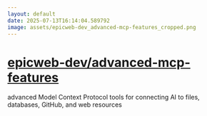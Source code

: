 ```yaml
---
layout: default
date: 2025-07-13T16:14:04.589792
image: assets/epicweb-dev_advanced-mcp-features_cropped.png
---
```


# [epicweb-dev/advanced-mcp-features](https://github.com/epicweb-dev/advanced-mcp-features)

advanced Model Context Protocol tools for connecting AI to files, databases, GitHub, and web resources
